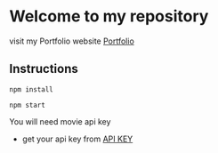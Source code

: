 # Welcome to my repository

visit my Portfolio website [Portfolio](https://wyarejali.com)

## Instructions

`npm install`

`npm start`

You will need movie api key

- get your api key from [API KEY](https://developers.themoviedb.org/)
